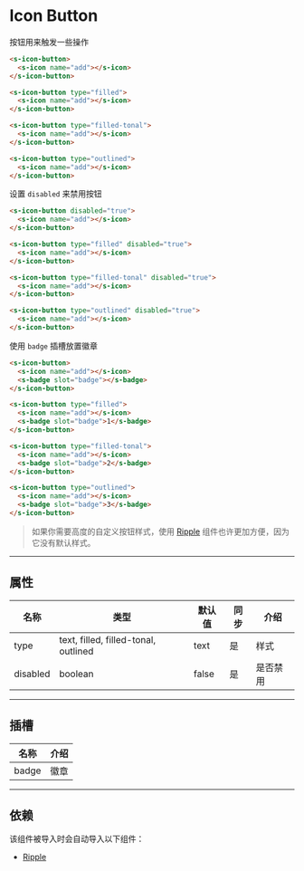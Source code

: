 # Icon Button

按钮用来触发一些操作   

```html preview
<s-icon-button>
  <s-icon name="add"></s-icon>
</s-icon-button>

<s-icon-button type="filled">
  <s-icon name="add"></s-icon>
</s-icon-button>

<s-icon-button type="filled-tonal">
  <s-icon name="add"></s-icon>
</s-icon-button>

<s-icon-button type="outlined">
  <s-icon name="add"></s-icon>
</s-icon-button>
```

设置 `disabled` 来禁用按钮

```html preview
<s-icon-button disabled="true">
  <s-icon name="add"></s-icon>
</s-icon-button>

<s-icon-button type="filled" disabled="true">
  <s-icon name="add"></s-icon>
</s-icon-button>

<s-icon-button type="filled-tonal" disabled="true">
  <s-icon name="add"></s-icon>
</s-icon-button>

<s-icon-button type="outlined" disabled="true">
  <s-icon name="add"></s-icon>
</s-icon-button>
```

使用 `badge` 插槽放置徽章

```html preview
<s-icon-button>
  <s-icon name="add"></s-icon>
  <s-badge slot="badge"></s-badge>
</s-icon-button>

<s-icon-button type="filled">
  <s-icon name="add"></s-icon>
  <s-badge slot="badge">1</s-badge>
</s-icon-button>

<s-icon-button type="filled-tonal">
  <s-icon name="add"></s-icon>
  <s-badge slot="badge">2</s-badge>
</s-icon-button>

<s-icon-button type="outlined">
  <s-icon name="add"></s-icon>
  <s-badge slot="badge">3</s-badge>
</s-icon-button>
```

> 如果你需要高度的自定义按钮样式，使用 [Ripple](/component/ripple) 组件也许更加方便，因为它没有默认样式。

---

## 属性

| 名称     | 类型                                  | 默认值 | 同步 | 介绍    |
| -------- | ------------------------------------ | ------ | --- | ------- |
| type     | text, filled, filled-tonal, outlined | text   | 是  | 样式     |
| disabled | boolean                              | false  | 是  | 是否禁用 |

---

## 插槽

| 名称   | 介绍  |
| ------ | ---- |
| badge  |  徽章 |

---

## 依赖

该组件被导入时会自动导入以下组件：

- [Ripple](./ripple)